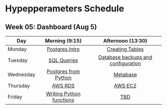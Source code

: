 # Hypepperameters Schedule

## Week 05: Dashboard (Aug 5)

| Day | Morning (9:15) | Afternoon (13:30) |
| - | :--: | :--: |
| Monday | [Postgres Intro][1] | [Creating Tables][2] |
| Tuesday | [SQL Queries][3] | [Database backups and configuration][4] |
| Wednesday | [Postgres from Python][5] | [Metabase][6] |
| Thursday | [AWS RDS][7] | [AWS EC2][8] |
| Friday | [Writing Python functions][9] | [TBD][10] |

[1]: http://krspiced.pythonanywhere.com/chapters/project_babynames/postgresql/README.html

[2]: http://krspiced.pythonanywhere.com/chapters/project_babynames/postgresql/tables.html

[3]: http://krspiced.pythonanywhere.com/chapters/project_babynames/postgresql/sql_queries.html

[4]: https://www.postgresql.org/docs/9.3/app-pgdump.html

[5]: http://krspiced.pythonanywhere.com/chapters/project_babynames/postgresql/sqlalchemy.html

[6]: http://krspiced.pythonanywhere.com/chapters/project_babynames/dashboard.html

[7]: http://krspiced.pythonanywhere.com/chapters/project_babynames/aws.html

[8]: http://krspiced.pythonanywhere.com/chapters/project_babynames/aws.html

[9]: http://krspiced.pythonanywhere.com/chapters/project_lyrics/functions/README.html

[10]: http://krspiced.pythonanywhere.com
